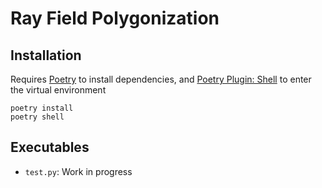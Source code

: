 # Ray Field Polygonization

## Installation
Requires [Poetry](https://python-poetry.org/) to install dependencies, and [Poetry Plugin: Shell](https://github.com/python-poetry/poetry-plugin-shell) to enter the virtual environment
```
poetry install
poetry shell
```

## Executables
- `test.py`: Work in progress
